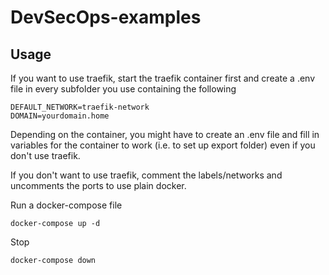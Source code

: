 # DevSecOps-examples

## Usage

If you want to use traefik, start the traefik container first and create a .env file in every subfolder you use containing the following

```
DEFAULT_NETWORK=traefik-network
DOMAIN=yourdomain.home
```

Depending on the container, you might have to create an .env file and fill in variables for the container to work (i.e. to set up export folder) even if you don't use traefik.

If you don't want to use traefik, comment the labels/networks and uncomments the ports to use plain docker.


Run a docker-compose file

```
docker-compose up -d
```

Stop

```
docker-compose down
```